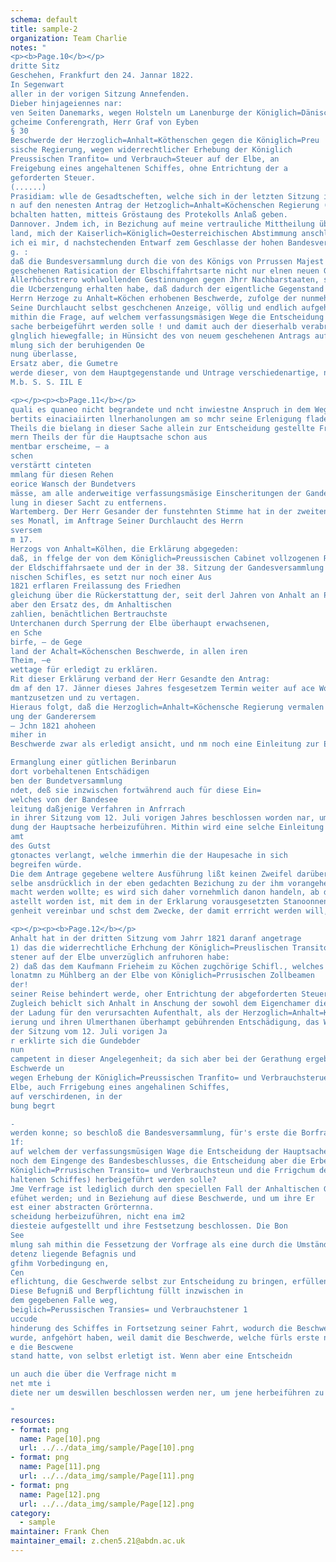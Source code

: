 ```yaml
---
schema: default  
title: sample-2
organization: Team Charlie
notes: "
<p><b>Page.10</b></p>
dritte Sitz
Geschehen, Frankfurt den 24. Jannar 1822.
In Segenwart
aller in der vorigen Sitzung Annefenden.
Dieber hinjageiennes nar:
ven Seiten Danemarks, wegen Holsteln um Lanenburge der Königlich=Dänisch
gcheime Conferengrath, Herr Graf von Eyben
§ 30
Beschwerde der Herzoglich=Anhalt=Köthenschen gegen die Königlich=Preu
sische Regierung, wegen widerrechtlicher Erhebung der Königlich
Preussischen Tranfito= und Verbrauch=Steuer auf der Elbe, an
Freigebung eines angehaltenen Schiffes, ohne Entrichtung der a
geforderten Steuer.
(......)
Prasidiam: wlle de Gesadtscheften, welche sich in der letzten Sitzung ihre Absti
n auf den nenesten Antrag der Hetzoglich=Anhalt=Köchenschen Regierung (8 28) vo
bchalten hatten, mitteis Gröstaung des Protekolls Anlaß geben.
Dannover. Jndem ich, in Bezichung auf meine vertrauliche Mittheilung über dies
land, mich der Kaiserlich=Königlich=Oesterreichischen Abstimmung anschliesse, erlaul
ich ei mir, d nachstechenden Entwarf zem Geschlasse der hohen Bandesversammlung vorzu
g. :
daß die Bundesversammlung durch die von des Königs von Prrussen Majest
geschehenen Ratisication der Elbschiffahrtsarte nicht nur elnen neuen Geweis ve
Allerhöchstrero wohlwollenden Gestinnungen gegen Jhrr Nachbarstaaten, sondern an
die Ucberzengung erhalten habe, daß dadurch der eigentliche Gegenstand der von de
Herrn Herzoge zu Anhalt=Köchen erhobenen Beschwerde, zufolge der nunmehr vi
Seine Durchlaucht selbst geschchenen Anzeige, völlig und endlich aufgehoben so
mithin die Frage, auf welchem verfassungsmäsigen Wege die Entscheidung der Haut
sache berbeigeführt werden solle ! und damit auch der dieserhalb verabredene Term
glnglich hiewegfalle; in Hünsicht des von neuem geschehenen Antrags auf Schaden
mlung sich der beruhigenden Oe
nung überlasse,
Ersatz aber, die Gumetre
werde dieser, von dem Hauptgegenstande und Untrage verschiedenartige, noch zu Ze
M.b. S. S. IIL E

<p></p><p><b>Page.11</b></p>
quali es quaneo nicht begrandete und ncht inwiestne Anspruch in dem Wege der
bertits einaciaiirten llnerhanolungen am so mchr seine Erlenigung fladen, als eines
Theils die bielang in dieser Sache allein zur Entscheidung gestellte Frage auf den=
mern Theils der für die Hauptsache schon aus
mentbar erscheime, — a
schen
verstärtt cinteten
mmlang für diesen Rehen
eorice Wansch der Bundetvers
mässe, am alle anderweitige verfassungsmäsige Einscheritungen der Gandetversamm
lung in dieser Sacht zu entfernens.
Wartemberg. Der Herr Gesander der funstehnten Stimme hat in der zweiten Sitzung
ses Monatl, im Anftrage Seiner Durchlaucht des Herrn
sversem
m 17.
Herzogs von Anhalt=Kölhen, die Erklärung abgegeden:
daß, in ffelge der von dem Königlich=Preussischen Cabinet vollzogenen Ratification
der Eldschiffahrsaete und der in der 38. Sitzung der Gandesversammlung u. 18. Dec.
nischen Schifles, es setzt nur noch einer Aus
1821 erflaren Freilassung des Friedhen
gleichung über die Rückerstattung der, seit derl Jahren von Anhalt an Prrassen be=
aber den Ersatz des, dm Anhaltischen
zahlien, benächtlichen Bertrauchste
Unterchanen durch Sperrung der Elbe überhaupt erwachsenen,
en Sche
birfe, — de Gege
land der Achalt=Köchenschen Beschwerde, in allen iren
Theim, —e
wettage für erledigt zu erklären.
Rit dieser Erklärung verband der Herr Gesandte den Antrag:
dm af den 17. Jänner dieses Jahres fesgesetzem Termin weiter auf ace Wochen
mantzusetzen und zu vertagen.
Hieraus folgt, daß die Herzoglich=Anhalt=Köchensche Regierung vermalen de Hampl
ung der Ganderersem
— Jchn 1821 ahoheen
miher in
Beschwerde zwar als erledigt ansicht, und nm noch eine Einleitung zur Entscheidung des

Ermanglung einer gütlichen Berinbarun
dort vorbehaltenen Entschädigen
ben der Bundetversammlung
ndet, deß sie inzwischen fortwährend auch für diese Ein=
welches von der Bandesee
leitung daßjenige Verfahren in Anfrrach
in ihrer Sitzung vom 12. Juli vorigen Jahres beschlossen worden nar, um eine Entschei=
dung der Hauptsache herbeizuführen. Mithin wird eine selche Einleitung zu
amt
des Gutst
gtonactes verlangt, welche immerhin die der Haupesache in sich
begreifen würde.
Die dem Antrage gegebene weltere Ausführung lißt keinen Zweifel darüber, daß der
selbe ansdrücklich in der eben gedachten Bezichung zu der ihm vorangehenden Erfllrung ge
macht werden wollte; es wird sich daher vornehmlich danon handeln, ab der Antrag, wie er
astellt worden ist, mit dem in der Erklarung vorausgesetzten Stanoonnen dieser Angele=
genheit vereinbar und schst dem Zwecke, der damit errricht werden will, angemessen sey.

<p></p><p><b>Page.12</b></p>
Anhalt hat in der dritten Sitzung vom Jahrr 1821 daranf angetrage
1) das die widerrechtliche Erhchung der Königlich=Preuslischen Transito= und Berbeen
stener auf der Elbe unverzüglich anfruhoren habe:
2) daß das dem Kaufmann Frieheim zu Köchen zugchörige Schifl., welches seit ser
lonatmn zu Mühlberg an der Elbe von Königlich=Prrusischen Zollbeamen
der!
seiner Reise behindert werde, oher Entrichtung der abgeforderten Steuer frei gegeben wer
Zugleich behiclt sich Anhalt in Anschung der sowohl dem Eigenchamer dieses Schif
der Ladung für den verursachten Aufenthalt, als der Herzoglich=Anhalt=Köeden
ierung und ihren Ulmerthanen überhampt gebührenden Entschädigung, das Weitere ve
der Sitzung vom 12. Juli vorigen Ja
r erklirte sich die Gundebder
nun
campetent in dieser Angelegenheit; da sich aber bei der Gerathung ergeben hatte, das
Eschwerde un
wegen Erhebung der Königlich=Preussischen Tranfito= und Verbrauchsteruer auf
Elbe, auch Frrigebung eines angehalinen Schiffes,
auf verschirdenen, in der
bung begrt

-
werden konne; so beschloß die Bandesversammlung, für's erste die Borfrage in Gewis
1f:
auf welchem der verfassungsmüsigen Wage die Entscheidung der Hauptsache (das hei
noch dem Eingenge des Bandesbeschlusses, die Entscheidung aber die Erbebung
Königlich=Prrusischen Transito= und Verbrauchsteun und die Frrigchum des an
haltenen Schiffes) herbeigeführt werden solle?
Jme Verfrage ist lediglich durch den speciellen Fall der Anhaltischen Geschwerde
efühet werden; und in Beziehung auf diese Beschwerde, und um ihre Er
est einer abstracten Grörternna.
scheidung herbeizuführen, nicht ena im2
diesteie aufgestellt und ihre Festsetzung beschlossen. Die Bon
See
mlung sah mithin die Fessetzung der Vorfrage als eine durch die Umstände her
detenz liegende Befagnis und
gfihm Vorbedingung en,
Cen
eflichtung, die Geschwerde selbst zur Entscheidung zu bringen, erfüllen zu können.
Diese Befugniß und Berpflichtung füllt inzwischen in
dem gegebenen Falle weg,
beiglich=Perussischen Transies= und Verbrauchstener 1
uccude
hinderung des Schiffes in Fortsetzung seiner Fahrt, wodurch die Beschwerde veran
wurde, anfgehört haben, weil damit die Beschwerde, welche fürls erste nur senen Ge
e die Bescwene
stand hatte, von selbst erletigt ist. Wenn aber eine Entscheidn

un auch die über die Verfrage nicht m
net mte i
diete ner um deswillen beschlossen werden ner, um jene herbeiführen zu

"
resources: 
- format: png 
  name: Page[10].png 
  url: ../../data_img/sample/Page[10].png 
- format: png 
  name: Page[11].png 
  url: ../../data_img/sample/Page[11].png 
- format: png 
  name: Page[12].png 
  url: ../../data_img/sample/Page[12].png 
category: 
  - sample 
maintainer: Frank Chen
maintainer_email: z.chen5.21@abdn.ac.uk
--- 
```

